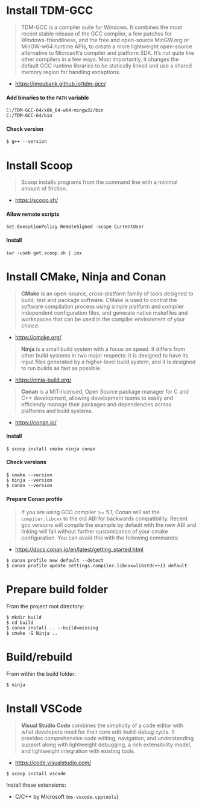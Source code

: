 # Install **TDM-GCC**

> TDM-GCC is a compiler suite for Windows. It combines the most recent stable release of the GCC compiler, a few patches for Windows-friendliness, and the free and open-source MinGW.org or MinGW-w64 runtime APIs, to create a more lightweight open-source alternative to Microsoft’s compiler and platform SDK. It’s not quite like other compilers in a few ways. Most importantly, it changes the default GCC runtime libraries to be statically linked and use a shared memory region for handling exceptions.

* https://jmeubank.github.io/tdm-gcc/

#### **Add binaries to the `PATH` variable**

```
C:/TDM-GCC-64/x86_64-w64-mingw32/bin
C:/TDM-GCC-64/bin
```

#### **Check version**

```
$ g++ --version
```

# Install **Scoop**

> Scoop installs programs from the command line with a minimal amount of friction.

* https://scoop.sh/

#### **Allow remote scripts**

```
Set-ExecutionPolicy RemoteSigned -scope CurrentUser
```

#### **Install**

```
iwr -useb get.scoop.sh | iex
```

# Install **CMake**, **Ninja** and **Conan**

> **CMake** is an open-source, cross-platform family of tools designed to build, test and package software. CMake is used to control the software compilation process using simple platform and compiler independent configuration files, and generate native makefiles and workspaces that can be used in the compiler environment of your choice.

* https://cmake.org/

> **Ninja** is a small build system with a focus on speed. It differs from other build systems in two major respects: it is designed to have its input files generated by a higher-level build system, and it is designed to run builds as fast as possible.

* https://ninja-build.org/

> **Conan** is a MIT-licensed, Open Source package manager for C and C++ development, allowing development teams to easily and efficiently manage their packages and dependencies across platforms and build systems.

* https://conan.io/

#### **Install**

```
$ scoop install cmake ninja conan
```

#### **Check versions**

```
$ cmake --version
$ ninja --version
$ conan --version
```

#### **Prepare Conan profile**

> If you are using GCC compiler >= 5.1, Conan will set the `compiler.libcxx` to the old ABI for backwards compatibility. Recent gcc versions will compile the example by default with the new ABI and linking will fail without further customization of your cmake configuration. You can avoid this with the following commands:

* https://docs.conan.io/en/latest/getting_started.html

```https://jmeubank.github.io/tdm-gcc/
$ conan profile new default --detect
$ conan profile update settings.compiler.libcxx=libstdc++11 default
```

# Prepare build folder

From the project root directory:

```
$ mkdir build
$ cd build
$ conan install .. --build=missing
$ cmake -G Ninja ..
```

# Build/rebuild

From within the build folder:

```
$ ninja
```

# Install **VSCode**

> **Visual Studio Code** combines the simplicity of a code editor with what developers need for their core edit-build-debug cycle. It provides comprehensive code editing, navigation, and understanding support along with lightweight debugging, a rich extensibility model, and lightweight integration with existing tools.

* https://code.visualstudio.com/

```
$ scoop install vscode
```

Install these extensions:

* C/C++ by Microsoft (`ms-vscode.cpptools`)